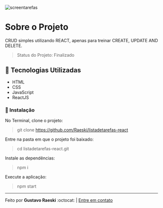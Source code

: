 

![screentarefas](https://user-images.githubusercontent.com/46768410/90325574-b9296980-df53-11ea-8a08-fd2d354399ef.png)



# Sobre o Projeto
<p align="justify">CRUD simples utilizando REACT, apenas para treinar CREATE, UPDATE AND DELETE.</p>

> Status do Projeto: Finalizado

## :rocket: Tecnologias Utilizadas

 * HTML
 * CSS
 * JavaScript
 * ReactJS

### :construction_worker: Instalação

No Terminal, clone o projeto:

 > git clone https://github.com/Raeski/listadetarefas-react
 
Entre na pasta em que o projeto foi baixado:

 > cd listadetarefas-react.git
 
Instale as dependências:

 > npm i
 
Execute a aplicação:

> npm start

---

<p>Feito por <b>Gustavo Raeski</b>  :octocat: | <a href="https://www.linkedin.com/in/gustavo-raeski/">Entre em contato</a></p>
